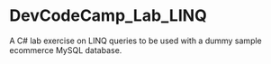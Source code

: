 # DevCodeCamp_Lab_LINQ
A C# lab exercise on LINQ queries to be used with a dummy sample ecommerce MySQL database.
